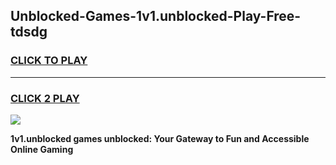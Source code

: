 
## Unblocked-Games-1v1.unblocked-Play-Free-tdsdg
<h3>
<a href="https://premium76.site?title=1v1.unblocked&ref=23A">CLICK TO PLAY</a></h3>
<hr>

<h3>
<a href="https://premium76.site?title=1v1.unblocked&ref=23A">CLICK 2 PLAY</a>
  
</h3>

<a href="https://premium76.site?title=1v1.unblocked&ref=23A"><img src="https://clearcache.store/games.png"></a>


**1v1.unblocked games unblocked: Your Gateway to Fun and Accessible Online Gaming**
